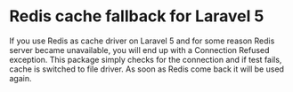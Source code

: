 # Redis cache fallback for Laravel 5

If you use Redis as cache driver on Laravel 5 and for some reason Redis server became unavailable, you will end up with a Connection Refused exception.
This package simply checks for the connection and if test fails, cache is switched to file driver.
As soon as Redis come back it will be used again.